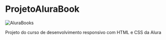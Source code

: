 # ProjetoAluraBook
![AluraBooks](https://github.com/YudRemijo/ProjetoBook/assets/138615568/6ca7d3a3-50a6-4ecc-954a-04b276392f33)

Projeto do curso de desenvolvimento responsivo com HTML e CSS da Alura
